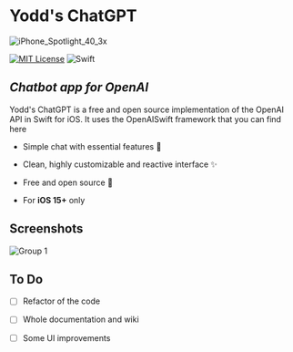 # Yodd's ChatGPT


  ![iPhone_Spotlight_40_3x](https://user-images.githubusercontent.com/92546954/216307961-81a8d5fa-896d-4ad0-944a-1d215ad5f9b1.png)

[![MIT License](https://img.shields.io/badge/License-MIT-green.svg)](https://choosealicense.com/licenses/mit/) ![Swift](https://img.shields.io/badge/swift-F54A2A?style=for-the-badge&logo=swift&logoColor=white)


## _Chatbot app for OpenAI_

  


  

Yodd's ChatGPT is a free and open source implementation of the OpenAI API in Swift for iOS.
It uses the OpenAISwift framework that you can find here


-  Simple chat with essential features 💬

- Clean, highly customizable and reactive interface ✨

- Free and open source 🍃

- For **iOS 15+** only
  

## Screenshots


![Group 1](https://user-images.githubusercontent.com/92546954/216307644-b0bf3cbb-e323-48b2-9258-f44b987541ab.png)


  
## To Do
 - [ ] Refactor of the code
 - [ ] Whole documentation and wiki
 - [ ] Some UI improvements

